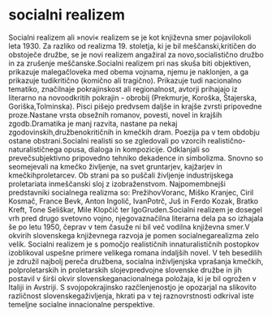 # socialni realizem


Socialni realizem ali »novi« realizem se je kot književna smer pojavilokoli leta 1930. Za razliko od realizma 19. stoletja, ki je bil meščanski,kritičen   do   obstoječe   družbe,   se   je   novi   realizem   angažiral   za   novo,socialistično družbo in za zrušenje meščanske.Socialni realizem pri nas skuša biti objektiven, prikazuje malegačloveka med obema vojnama, njemu je naklonjen, a ga prikazuje tudikritično (komično ali tragično). Prikazuje tudi nacionalno tematiko, značilnaje pokrajinskost ali regionalnost, avtorji  prihajajo iz literarno na novoodkritih   pokrajin   -   obrobij   (Prekmurje,   Koroška,   Štajerska,   Goriška,Tolminska). Pisci pišejo predvsem daljše in krajše zvrsti pripovedne proze.Nastane   vrsta   obsežnih   romanov,   povesti,   novel   in   krajših   zgodb.Dramatika   je   manj   razvita,   nastane   pa   nekaj   zgodovinskih,družbenokritičnih in kmečkih dram. Poezija pa v tem obdobju ostane obstrani.Socialni   realisti   so   se   zgledovali   po   vzorcih   realistično-naturalističnega   opusa,   dialoga   in   kompozicije.   Odklanjali   so   prevečsubjektivno pripovedno tehniko dekadence in simbolizma. Snovno so seomejevali na kmečko življenje, na svet gruntarjev, kajžarjev in kmečkihproletarcev. Ob strani pa so puščali življenje industrijskega proletariata inmeščanski sloj z izobraženstvom.  Najpomembnejši   predstavniki   socialnega   realizma   so:   PrežihovVoranc, Miško Kranjec, Ciril Kosmač, France Bevk, Anton Ingolič, IvanPotrč, Juš in Ferdo Kozak, Bratko Kreft, Tone Seliškar, Mile Klopčič ter IgoGruden.Socialni realizem je dosegel vrh pred drugo svetovno vojno, njegovaznačilna literarna dela pa so izhajala še po letu 1950, čeprav v tem časuže ni bil več vodilna književna smer.V okvirih slovenskega književnega razvoja  je pomen  socialnegarealizma   zelo   velik.   Socialni   realizem   je   s   pomočjo   realističnih   innaturalističnih postopkov izoblikoval uspešne primere velikega romana indaljših novel. V teh besedilih je združil najbolj pereča družbena, socialna inživljenjska   vprašanja   kmečkih,   polproletarskih   in   proletarskih   slojevpredvojne   slovenske   družbe   in   jih   postavil   v   širši   okvir   slovenskeganacionalnega   položaja,   ki   je   bil   ogrožen   v   Italiji   in   Avstriji.   S   svojopokrajinsko razčlenjenostjo je opozarjal na slikovito različnost slovenskegaživljenja, hkrati pa v tej raznovrstnosti odkrival iste temeljne socialne innacionalne perspektive.
